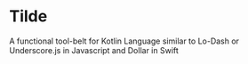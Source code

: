 # Tilde
A functional tool-belt for Kotlin Language similar to Lo-Dash or Underscore.js in Javascript and Dollar in Swift
